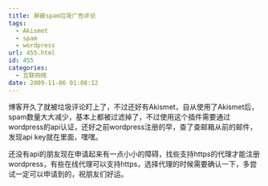 ```yaml
---
title: 屏蔽spam垃圾广告评论
tags:
  - Akismet
  - spam
  - wordpress
url: 455.html
id: 455
categories:
  - 互联网络
date: 2009-11-06 01:08:12
---
```


博客开久了就被垃圾评论盯上了，不过还好有Akismet，自从使用了Akismet后，spam数量大大减少，基本上都被过滤掉了，不过使用这个插件需要通过wordpress的api认证，还好之前wordpress注册的早，查了查邮箱从前的邮件，发现api key就在里面，嘿嘿。  

还没有api的朋友现在申请起来有一点小小的障碍，找些支持https的代理才能注册wordpress，有些在线代理可以支持https，选择代理的时候需要确认一下，多尝试一定可以申请到的，祝朋友们好运。